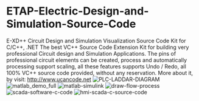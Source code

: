 # ETAP-Electric-Design-and-Simulation-Source-Code
E-XD++ Circuit Design and Simulation Visualization Source Code Kit for C/C++, .NET
The best VC++ Source Code Extension Kit for building very professional Circuit design and Simulation Applications. The pins of professional circuit elements can be created, process and automatically processing support scaling, all these features supports Undo / Redo, all 100% VC++ source code provided, without any reservation.
More about it, by visit: http://www.ucancode.net
![PLC-LADDAR-DIAGRAM](https://github.com/jackonlyone1/ETAP-Electric-Design-and-Simulation-Source-Code/assets/96277629/dae86e84-43a1-4ea3-a104-a3e49f4de831)
![matlab_demo_full](https://github.com/jackonlyone1/ETAP-Electric-Design-and-Simulation-Source-Code/assets/96277629/edb836f4-415a-40b4-b212-ab359a238029)
![matlab-simulink](https://github.com/jackonlyone1/ETAP-Electric-Design-and-Simulation-Source-Code/assets/96277629/4eb90c88-b63b-45f0-a990-05b86d244dbc)
![draw-flow-process](https://github.com/jackonlyone1/ETAP-Electric-Design-and-Simulation-Source-Code/assets/96277629/d49f9cac-05aa-4cbf-a760-a923f30582d4)
![scada-software-c-code](https://github.com/jackonlyone1/ETAP-Electric-Design-and-Simulation-Source-Code/assets/96277629/44efa3f8-a987-4df6-a586-d059575ab25d)
![hmi-scada-c-source-code](https://github.com/jackonlyone1/ETAP-Electric-Design-and-Simulation-Source-Code/assets/96277629/379e67c3-4df1-4367-bb4b-c8d11b490efe)
